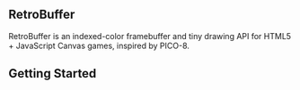 ## RetroBuffer 

RetroBuffer is an indexed-color framebuffer and tiny drawing API for HTML5 + JavaScript Canvas games, inspired by PICO-8.


Getting Started
---------------




